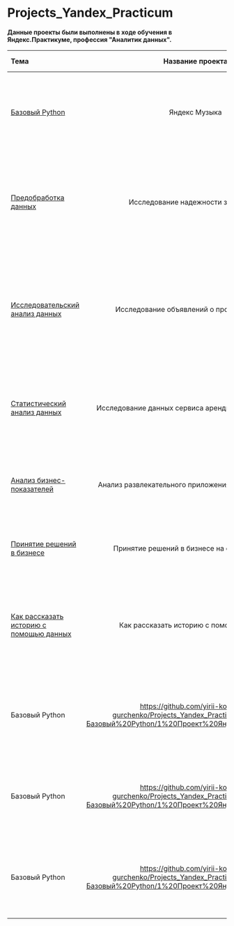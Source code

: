 # Projects_Yandex_Practicum
**Данные проекты были выполнены в ходе обучения в Яндекс.Практикуме, профессия "Аналитик данных".**

| Тема |Название проекта | Описание	| Используемые библиотеки |
|:---|:---:|:---:|---:|
| [Базовый Python](https://github.com/yirii-konyaev-gurchenko/Projects_Yandex_Practicum/blob/main/Базовый%20Python/1%20Проект%20Яндекс%20Музыка.ipynb) | Яндекс Музыка |	Сравнение предпочтений пользователей Яндекс.Музыки из Москвы и Санкт-Петербурга в зависимости от времени суток и дня недели |	pandas |
 | [Предобработка данных](https://github.com/yirii-konyaev-gurchenko/Projects_Yandex_Practicum/blob/main/Предобработка%20данных/2%20Проект%20Исследование%20надежности%20заемщиков.ipynb) | Исследование надежности заемщиков |	Кредитному отделу банка для построения модели кредитного скролинга необходимы рекомендации о платежеспособности различных категорий клиентов банка  |	pandas, предобработка данных |
| [Исследовательский анализ данных](https://github.com/yirii-konyaev-gurchenko/Projects_Yandex_Practicum/blob/main/Исследовательский%20анализ%20данных/3%20Проект%20Исследование%20объявлений%20о%20продаже%20квартир.ipynb) | Исследование объявлений о продаже квартир |	Для построения автоматизированной системы по отслеживанию аномалий в объявлениях о продаже недвижимости определим стоимость и параметры влияющие на цену объектов |	python, pandas, matplotlib, numpy |
| [Статистический анализ данных](https://github.com/yirii-konyaev-gurchenko/Projects_Yandex_Practicum/blob/main/Статистический%20анализ%20данных/4%20Проект%20Исследование%20данных%20сервиса%20аренды%20самокатов%20GoFast.ipynb) | Исследование данных сервиса аренды самокатов GoFast |	Для сервиса мобильного приложения аренды самокатов проверим гипотезы и сделаем заключение о направлении дальнейшего развития |	pandas, matplotlib, numpy, seaborn, scipy |
| [Анализ бизнес-показателей](https://github.com/yirii-konyaev-gurchenko/Projects_Yandex_Practicum/blob/main/Анализ%20бизнес-показателей/5%20Проект%20Анализ%20развлекательного%20приложения%20Procrastinate%20Pro%2B.ipynb) | Анализ развлекательного приложения Procrastinate Pro+ |	Владелец приложения несет убытки не смотря на вложения в рекламу, проанализировав данные поможем компании выйти в прибыльную зону |	pandas, numpy, seaborn, matplotlib, анализ метрик (LTV, ROI) |
| [Принятие решений в бизнесе](https://github.com/yirii-konyaev-gurchenko/Projects_Yandex_Practicum/blob/main/Принятие%20решений%20в%20бизнесе/6%20Проект%20Принятие%20бизнес-решений%20на%20основе%20данных.ipynb) | Принятие решений в бизнесе на основе данных |	Для отдела маркетинга проверим ряд гипотез для увеличения прибыли интернет магазина |	pandas, numpy, matplotlib, scipy.stats, seaborn |
| [Как рассказать историю с помощью данных](https://github.com/yirii-konyaev-gurchenko/Projects_Yandex_Practicum/blob/main/Принятие%20решений%20в%20бизнесе/6%20Проект%20Принятие%20бизнес-решений%20на%20основе%20данных.ipynb) | Как рассказать историю с помощью данных |	Для инвесторов в заведение общественного питания в Москве подготовим исследование и презентацию для подбора подходящего места для открытия заведения |	pandas, numpy, matplotlib, seaborn, plotly, json, folium |
| Базовый Python | https://github.com/yirii-konyaev-gurchenko/Projects_Yandex_Practicum/blob/main/Базовый%20Python/1%20Проект%20Яндекс%20Музыка.ipynb |	Сравнение предпочтений пользователей Яндекс.Музыки из Москвы и Санкт-Петербурга в зависимости от времени суток и дня недели |	pandas |
| Базовый Python | https://github.com/yirii-konyaev-gurchenko/Projects_Yandex_Practicum/blob/main/Базовый%20Python/1%20Проект%20Яндекс%20Музыка.ipynb |	Сравнение предпочтений пользователей Яндекс.Музыки из Москвы и Санкт-Петербурга в зависимости от времени суток и дня недели |	pandas |
| Базовый Python | https://github.com/yirii-konyaev-gurchenko/Projects_Yandex_Practicum/blob/main/Базовый%20Python/1%20Проект%20Яндекс%20Музыка.ipynb |	Сравнение предпочтений пользователей Яндекс.Музыки из Москвы и Санкт-Петербурга в зависимости от времени суток и дня недели |	pandas |
